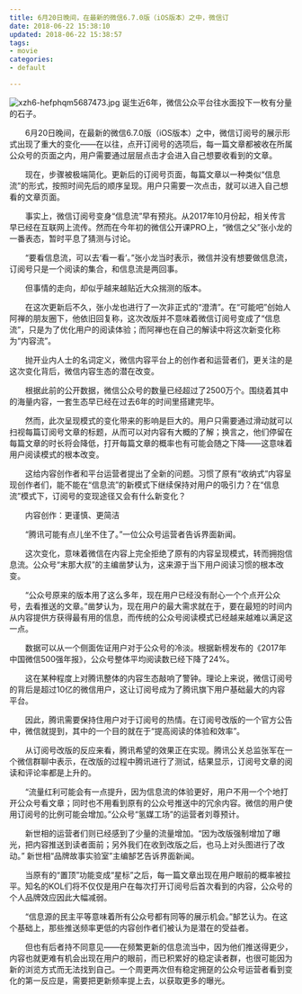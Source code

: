 ```yaml
---
title: 6月20日晚间，在最新的微信6.7.0版（iOS版本）之中，微信订
date: 2018-06-22 15:38:10
updated: 2018-06-22 15:38:57
tags: 
- movie
categories: 
- default

---
```

![xzh6-hefphqm5687473.jpg][1]
诞生近6年，微信公众平台往水面投下一枚有分量的石子。

　　6月20日晚间，在最新的微信6.7.0版（iOS版本）之中，微信订阅号的展示形式出现了重大的变化——在以往，点开订阅号的选项后，每一篇文章都被收在所属公众号的页面之内，用户需要通过层层点击才会进入自己想要收看到的文章。

　　现在，步骤被极端简化。更新后的订阅号页面，每篇文章以一种类似“信息流”的形式，按照时间先后的顺序呈现。用户只需要一次点击，就可以进入自己想看的文章页面。

　　事实上，微信订阅号变身“信息流”早有预兆。从2017年10月份起，相关传言早已经在互联网上流传。然而在今年初的微信公开课PRO上，“微信之父”张小龙的一番表态，暂时平息了猜测与讨论。

　　“要看信息流，可以去‘看一看’。”张小龙当时表示，微信并没有想要做信息流，订阅号只是一个阅读的集合，和信息流是两回事。

　　但事情的走向，却似乎越来越贴近大众揣测的版本。

　　在这次更新后不久，张小龙也进行了一次非正式的“澄清”。在“可能吧”创始人阿禅的朋友圈下，他依旧回复称，这次改版并不意味着微信订阅号变成了“信息流”，只是为了优化用户的阅读体验；而阿禅也在自己的解读中将这次新变化称为“内容流”。

　　抛开业内人士的名词定义，微信内容平台上的创作者和运营者们，更关注的是这次变化背后，微信内容生态的潜在改变。

　　根据此前的公开数据，微信公众号的数量已经超过了2500万个。围绕着其中的海量内容，一套生态早已经在过去6年的时间里搭建完毕。

　　然而，此次呈现模式的变化带来的影响是巨大的。用户只需要通过滑动就可以扫视每篇订阅号文章的标题，从而可以对内容有大概的了解；换言之，他们停留在每篇文章的时长将会降低，打开每篇文章的概率也有可能会随之下降——这意味着用户阅读模式的根本改变。

　　这给内容创作者和平台运营者提出了全新的问题。习惯了原有“收纳式”内容呈现创作者们，能不能在“信息流”的新模式下继续保持对用户的吸引力？在“信息流”模式下，订阅号的变现途径又会有什么新变化？

　　内容创作：更谨慎、更简洁

　　“腾讯可能有点儿坐不住了。”一位公众号运营者告诉界面新闻。

　　这次变化，意味着微信在内容上完全拒绝了原有的内容呈现模式，转而拥抱信息流。公众号“末那大叔”的主编凿梦认为，这来源于当下用户阅读习惯的根本改变。

　　“公众号原来的版本用了这么多年，现在用户已经没有耐心一个个点开公众号，去看推送的文章。”凿梦认为，现在用户的最大需求就在于，要在最短的时间内从内容提供方获得最有用的信息，而传统的公众号阅读模式已经越来越难以满足这一点。

　　数据可以从一个侧面佐证用户对于公众号的冷淡。根据新榜发布的《2017年中国微信500强年报》，公众号整体平均阅读数已经下降了24%。

　　这在某种程度上对腾讯整体的内容生态敲响了警钟。理论上来说，微信订阅号的背后是超过10亿的微信用户，这让订阅号成为了腾讯旗下用户基础最大的内容平台。

　　因此，腾讯需要保持住用户对于订阅号的热情。在订阅号改版的一个官方公告中，微信就提到，其中的一个目的就在于“提高阅读的体验和效率”。

　　从订阅号改版的反应来看，腾讯希望的效果正在实现。腾讯公关总监张军在一个微信群聊中表示，在改版的过程中腾讯进行了测试，结果显示，订阅号文章的阅读和评论率都是上升的。

　　“流量红利可能会有一点提升，因为信息流的体验更好，用户不用一个个地打开公众号看文章；同时也不用看到原有的公众号推送中的冗余内容。微信的用户使用订阅号的比例可能会增加。”公众号“氢媒工场”的运营者刘尊预计。

　　新世相的运营者们则已经感到了少量的流量增加。“因为改版强制增加了曝光，把内容推送到读者面前；另外我们在收到改版之后，也马上对头图进行了改动。” 新世相“品牌故事实验室”主编郜艺告诉界面新闻。

　　当原有的“置顶”功能变成“星标”之后，每一篇文章出现在用户眼前的概率被拉平。知名的KOL们将不仅仅是用户在每次打开订阅号后首次看到的内容，公众号的个人品牌效应因此大幅减弱。

　　“信息源的民主平等意味着所有公众号都有同等的展示机会。”郜艺认为。在这个基础上，那些推送频率更低的内容创作者们被认为是潜在的受益者。

　　但也有后者持不同意见——在频繁更新的信息流当中，因为他们推送得更少，内容也就更难有机会出现在用户的眼前，而已积累好的稳定读者群，也很可能因为新的浏览方式而无法找到自己。一个周更两次但有稳定拥趸的公众号运营者看到变化的第一反应是，需要把更新频率提上去，以获取更多的曝光。


  [1]: https://imgs.gnux.cn/usr/uploads/2018/06/3555916327.jpg